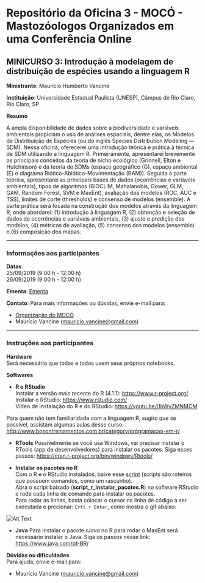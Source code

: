 # Repositório da Oficina 3 - MOCÓ - Mastozóologos Organizados em uma Conferência Online

## MINICURSO 3: Introdução à modelagem de distribuição de espécies usando a linguagem R 

**Ministrante**: Maurício Humberto Vancine

**Instituição**: Universidade Estadual Paulista (UNESP), Câmpus de Rio Claro, Rio Claro, SP

**Resumo**

A ampla disponibilidade de dados sobre a biodiversidade e variáveis ambientais propiciam o uso de análises espaciais, dentre elas, os Modelos de Distribuição de Espécies (ou do inglês Species Distribution Modeling — SDM). Nessa oficina, oferecerei uma introdução teórica e prática à técnica de SDM utilizando a linguagem R. Primeiramente, apresentarei brevemente os principais conceitos da teoria de nicho ecológico (Grinnell, Elton e Hutchinson) e da teoria de SDMs (espaço geográfico (G), espaço ambiental (E) e diagrama Biótico-Abiótico-Movimentação (BAM)). Seguida à parte teórica, apresentarei as principais bases de dados (ocorrências e variáveis ambientais), tipos de algoritmos (BIOCLIM, Mahalanobis, Gower, GLM, GAM, Random Forest, SVM e MaxEnt), avaliação dos modelos (ROC, AUC e TSS), limites de corte (thresholds) e consenso de modelos (ensemble). A parte prática será focada na construção dos modelos através da linguagem R, onde abordarei: (1) introdução à linguagem R, (2) obtenção e seleção de dados de ocorrências e variáveis ambientais, (3) ajuste e predição dos modelos, (4) métricas de avaliação, (5) consenso dos modelos (ensemble) e (6) composição dos mapas.

---

### Informações aos participantes

**Datas**:
<br>
25/09/2019 (9:00 h - 12:00 h)
<br> 
26/09/2019 (9:00 h - 12:00 h)

**Ementa**: [Ementa](https://github.com/mauriciovancine/workshop-r-sdm/blob/master/00_plano_ensino/plano_ensino_workshop_r_sdm.pdf)

**Contato**: 
Para mais informações ou dúvidas, envie e-mail para:

- [Organização do MOCÓ](https://moco2021.com.br/home/comissao-organizadora/)
- Maurício Vancine (mauricio.vancine@gmail.com)

---

### Instruções aos participantes

**Hardware** <br>
Será necessário que todas e todos usem seus próprios notebooks.

**Softwares**<br> 

- **R e RStudio** <br>
Instalar a versão mais recente do R (4.1.1): https://www.r-project.org/ <br>
Instalar o RStudio: https://www.rstudio.com/ <br>
Vídeo de instalação do R e do RStudio: https://youtu.be/l1bWvZMNMCM <br>

Para quem não tem familiaridade com a linguagem R, sugiro que se possível, assistam algumas aulas desse curso: http://www.bosontreinamentos.com.br/category/programacao-em-r/

- **RTools**
Possivelmente se você usa Windows, vai precisar instalar o RTools (app de desenvolvedores) para instalar os pacotes. Siga esses passos: https://cran.r-project.org/bin/windows/Rtools/

- **Instalar os pacotes no R** <br>
Com o R e o RStudio instalados, baixe esse [script](https://github.com/mauriciovancine/workshop-r-sdm/blob/master/02_scripts/script_r_instalar_pacotes.R) (scripts são roteiros que possuem comandos, como um rascunho). <br>
Abra o script baixado (**script_r_instalar_pacotes.R**) no software RStudio e rode cada linha de comando para instalar os pacotes. <br>
Para rodar as linhas, basta colocar o cursor na linha de código a ser executada e precionar: `Crtl + Enter`, como mostra o gif abaixo:

![Alt Text](https://appsilon.com/wp-content/uploads/2019/03/blog_code_execution_optimized.gif)

- **Java**
Para instalar o pacote *rJava* no R para rodar o MaxEnt será necessário instalar o Java. Siga os passos nesse link: https://www.java.com/pt-BR/

**Dúvidas ou dificuldades** <br>
Para ajuda, envie e-mail para: <br>

- Maurício Vancine (mauricio.vancine@gmail.com)
